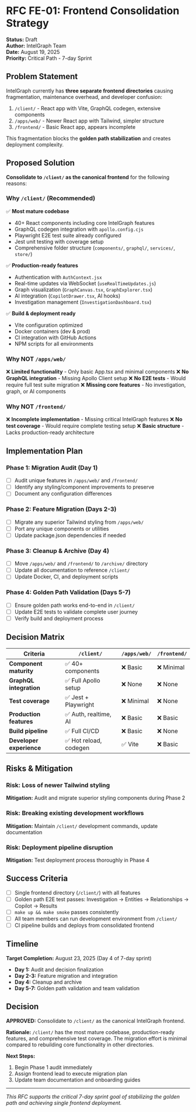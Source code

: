 # RFC FE-01: Frontend Consolidation Strategy

**Status:** Draft  
**Author:** IntelGraph Team  
**Date:** August 19, 2025  
**Priority:** Critical Path - 7-day Sprint

## Problem Statement

IntelGraph currently has **three separate frontend directories** causing fragmentation, maintenance overhead, and developer confusion:

1. `/client/` - React app with Vite, GraphQL codegen, extensive components
2. `/apps/web/` - Newer React app with Tailwind, simpler structure  
3. `/frontend/` - Basic React app, appears incomplete

This fragmentation blocks the **golden path stabilization** and creates deployment complexity.

## Proposed Solution

**Consolidate to `/client/` as the canonical frontend** for the following reasons:

### Why `/client/` (Recommended)

✅ **Most mature codebase**
- 40+ React components including core IntelGraph features
- GraphQL codegen integration with `apollo.config.cjs`
- Playwright E2E test suite already configured
- Jest unit testing with coverage setup
- Comprehensive folder structure (`components/`, `graphql/`, `services/`, `store/`)

✅ **Production-ready features**
- Authentication with `AuthContext.jsx`
- Real-time updates via WebSocket (`useRealTimeUpdates.js`)
- Graph visualization (`GraphCanvas.tsx`, `GraphExplorer.tsx`)
- AI integration (`CopilotDrawer.tsx`, AI hooks)
- Investigation management (`InvestigationDashboard.tsx`)

✅ **Build & deployment ready**
- Vite configuration optimized
- Docker containers (dev & prod)
- CI integration with GitHub Actions
- NPM scripts for all environments

### Why NOT `/apps/web/`

❌ **Limited functionality** - Only basic App.tsx and minimal components
❌ **No GraphQL integration** - Missing Apollo Client setup
❌ **No E2E tests** - Would require full test suite migration
❌ **Missing core features** - No investigation, graph, or AI components

### Why NOT `/frontend/`

❌ **Incomplete implementation** - Missing critical IntelGraph features
❌ **No test coverage** - Would require complete testing setup
❌ **Basic structure** - Lacks production-ready architecture

## Implementation Plan

### Phase 1: Migration Audit (Day 1)
- [ ] Audit unique features in `/apps/web/` and `/frontend/`
- [ ] Identify any styling/component improvements to preserve
- [ ] Document any configuration differences

### Phase 2: Feature Migration (Days 2-3)
- [ ] Migrate any superior Tailwind styling from `/apps/web/`
- [ ] Port any unique components or utilities
- [ ] Update package.json dependencies if needed

### Phase 3: Cleanup & Archive (Day 4)
- [ ] Move `/apps/web/` and `/frontend/` to `/archive/` directory
- [ ] Update all documentation to reference `/client/`
- [ ] Update Docker, CI, and deployment scripts

### Phase 4: Golden Path Validation (Days 5-7)
- [ ] Ensure golden path works end-to-end in `/client/`
- [ ] Update E2E tests to validate complete user journey
- [ ] Verify build and deployment process

## Decision Matrix

| Criteria | `/client/` | `/apps/web/` | `/frontend/` |
|----------|------------|--------------|--------------|
| **Component maturity** | ✅ 40+ components | ❌ Basic | ❌ Minimal |
| **GraphQL integration** | ✅ Full Apollo setup | ❌ None | ❌ None |
| **Test coverage** | ✅ Jest + Playwright | ❌ Minimal | ❌ None |
| **Production features** | ✅ Auth, realtime, AI | ❌ Basic | ❌ Basic |
| **Build pipeline** | ✅ Full CI/CD | ❌ Basic | ❌ None |
| **Developer experience** | ✅ Hot reload, codegen | ✅ Vite | ❌ Basic |

## Risks & Mitigation

### Risk: Loss of newer Tailwind styling
**Mitigation:** Audit and migrate superior styling components during Phase 2

### Risk: Breaking existing development workflows  
**Mitigation:** Maintain `/client/` development commands, update documentation

### Risk: Deployment pipeline disruption
**Mitigation:** Test deployment process thoroughly in Phase 4

## Success Criteria

- [ ] Single frontend directory (`/client/`) with all features
- [ ] Golden path E2E test passes: Investigation → Entities → Relationships → Copilot → Results
- [ ] `make up && make smoke` passes consistently
- [ ] All team members can run development environment from `/client/`
- [ ] CI pipeline builds and deploys from consolidated frontend

## Timeline

**Target Completion:** August 23, 2025 (Day 4 of 7-day sprint)

- **Day 1:** Audit and decision finalization
- **Day 2-3:** Feature migration and integration
- **Day 4:** Cleanup and archive
- **Day 5-7:** Golden path validation and team validation

## Decision

**APPROVED:** Consolidate to `/client/` as the canonical IntelGraph frontend.

**Rationale:** `/client/` has the most mature codebase, production-ready features, and comprehensive test coverage. The migration effort is minimal compared to rebuilding core functionality in other directories.

**Next Steps:**
1. Begin Phase 1 audit immediately
2. Assign frontend lead to execute migration plan
3. Update team documentation and onboarding guides

---

*This RFC supports the critical 7-day sprint goal of stabilizing the golden path and achieving single frontend deployment.*